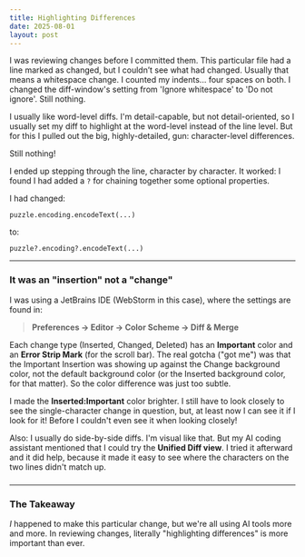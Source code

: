 ```yaml
---
title: Highlighting Differences
date: 2025-08-01
layout: post
---
```


I was reviewing changes before I committed them. This particular file had a line marked as changed, but I couldn’t see what had changed. Usually that means a whitespace change. I counted my indents... four spaces on both.
I changed the diff-window's setting from 'Ignore whitespace' to 'Do not ignore'. Still nothing.

I usually like word-level diffs. I'm detail-capable, but not detail-oriented, so I usually set my diff to highlight at the word-level instead of the line level. But for this I pulled out the big, highly-detailed, gun: character-level differences.

Still nothing!

I ended up stepping through the line, character by character. It worked: I found I had added a `?` for chaining together some optional properties.

I had changed:

```tsx
puzzle.encoding.encodeText(...)
```

to:

```tsx
puzzle?.encoding?.encodeText(...)
```

---

### It was an "insertion" not a "change"

I was using a JetBrains IDE (WebStorm in this case), where the settings are found in:

> **Preferences → Editor → Color Scheme → Diff & Merge**

Each change type (Inserted, Changed, Deleted) has an **Important** color and an **Error Strip Mark** (for the scroll bar). The real gotcha ("got me") was that the Important Insertion was showing up against the Change background color, not the default background color (or the Inserted background color, for that matter). So the color difference was just too subtle.

I made the **Inserted:Important** color brighter. I still have to look closely to see the single-character change in question, but, at least now I can see it if I look for it! Before I couldn't even see it when looking closely!

Also: I usually do side-by-side diffs. I'm visual like that. But my AI coding assistant mentioned that I could try the **Unified Diff view**. I tried it afterward and it did help, because it made it easy to see where the characters on the two lines didn't match up.

### 

---

### The Takeaway
_*I*_ happened to make this particular change, but we're all using AI tools more and more. In reviewing changes, literally "highlighting differences" is more important than ever.
